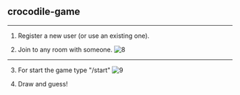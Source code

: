## crocodile-game

------

1. Register a new user (or use an existing one).

2. Join to any room with someone.
![8](https://user-images.githubusercontent.com/23150134/52511210-09619600-2c10-11e9-8a7e-efc2660aad30.png)
------
3. For start the game type "/start"
![9](https://user-images.githubusercontent.com/23150134/52511211-09fa2c80-2c10-11e9-9f48-efc61d905d8c.png)

4. Draw and guess!
